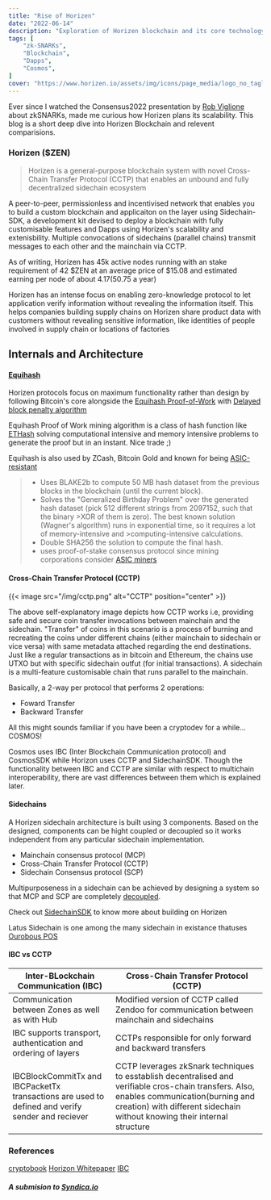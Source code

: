 ```yaml
---
title: "Rise of Horizen"
date: "2022-06-14"
description: "Exploration of Horizen blockchain and its core technology, Sidechains-SDK, Zendoo, path to Privacy"
tags: [
    "zk-SNARKs",
    "Blockchain",
    "Dapps",
    "Cosmos",
]
cover: "https://www.horizen.io/assets/img/icons/page_media/logo_no_tagline_dark.svg"
---
```


Ever since I watched the Consensus2022 presentation by [Rob Viglione](https://www.twitter.com/robviglione) about zkSNARKs, made me curious how Horizen plans its scalability. This blog is a short deep dive into Horizen Blockchain and relevent comparisions.

### Horizen ($ZEN)

>Horizen is a general-purpose blockchain system with novel Cross-Chain Transfer Protocol (CCTP) that enables an unbound and fully
>decentralized sidechain ecosystem

A peer-to-peer, permissionless and incentivised network that enables you to build a custom blockchain and applicaiton on the layer using Sidechain-SDK, a development kit devised to deploy a blockchain with fully customisable features and Dapps using Horizen's scalability and extenisbility. Multiple convocations of sidechains (parallel chains) transmit messages to each other and the mainchain via CCTP.

As of writing, Horizen has 45k active nodes running with an stake requirement of 42 $ZEN at an average price of $15.08 and estimated earning per node of about $4.17 ($50.75 a year)

Horizen has an intense focus on enabling zero-knowledge protocol to let application verify information without revealing the information itself. This helps companies building supply chains  on Horizen share product data with customers without revealing sensitive information, 
like identities of people involved in supply chain or locations of factories


## Internals and Architecture

#### [Equihash](https://github.com/tromp/equihash) 

Horizen protocols focus on maximum functionality rather than design by following Bitcoin's core alongside the [Equihash Proof-of-Work](https://eprint.iacr.org/2015/946.pdf) with [Delayed block penalty algorithm](https://www.horizen.io/assets/files/A-Penalty-System-for-Delayed-Block-Submission-by-Horizen.pdf)


Equihash Proof of Work mining algorithm is a class of hash function like [ETHash](https://eth.wiki/en/concepts/ethash/ethash) solving computational intensive and memory intensive problems to generate the proof but in an instant. Nice trade ;)

Equihash is also used by ZCash, Bitcoin Gold and known for being [ASIC-resistant](https://en.wikipedia.org/wiki/Application-specific_integrated_circuit)


> * Uses BLAKE2b to compute 50 MB hash dataset from the previous blocks in the blockchain (until the current block).
> * Solves the "Generalized Birthday Problem" over the generated hash dataset (pick 512 different strings from 2097152, such that the binary >XOR of them is zero). The best known solution (Wagner's algorithm) runs in exponential time, so it requires a lot of memory-intensive and >computing-intensive calculations.
> * Double SHA256 the solution to compute the final hash.
> * uses proof-of-stake consensus protocol since mining corporations consider [ASIC miners](https://en.bitcoin.it/wiki/Mining_hardware_comparison)


#### Cross-Chain Transfer Protocol (CCTP)
 
{{< image src="/img/cctp.png" alt="CCTP" position="center" >}}

The above self-explanatory image depicts how CCTP works i.e, providing safe and secure coin transfer invocations between mainchain and the sidechain. "Transfer" of coins in this scenario is a process of burning and recreating the coins under different chains (either mainchain to sidechain or vice versa) with same metadata attached regarding the end destinations. Just like a regular transactions as in bitcoin and Ethereum, the chains use UTXO but with specific sidechain outfut (for initial transactions). A sidechain is a multi-feature customisable chain that runs parallel to the mainchain.

Basically, a 2-way per protocol that performs 2 operations:
* Foward Transfer
* Backward Transfer

All this might sounds familiar if you have been a cryptodev for a while... COSMOS!

Cosmos uses IBC (Inter Blockchain Communication protocol) and CosmosSDK while Horizon uses CCTP and SidechainSDK. Though the functionality between IBC and CCTP are similar with respect to multichain interoperability, there are vast differences between them which is explained later.


#### Sidechains

A Horizen sidechain architecture is built using 3 components. Based on the designed, components can be hight coupled or decoupled so it works independent from any particular sidechain implementation.

* Mainchain consensus protocol (MCP)
* Cross-Chain Transfer Protocol (CCTP)
* Sidechain Consensus protocol (SCP)

Multipurposeness in a sidechain can be achieved by designing a system so that MCP and SCP are completely [decoupled](https://arxiv.org/abs/1812.05441).

Check out [SidechainSDK](https://github.com/HorizenOfficial/Sidechains-SDK) to know more about building on Horizen


Latus Sidechain is one among the many sidechain in existance thatuses [Ourobous POS](https://eprint.iacr.org/2016/889.pdf)


#### IBC vs CCTP




  Inter-BLockchain Communication (IBC)                              | Cross-Chain Transfer Protocol (CCTP) 
----------------------------------------                            |-----
   Communication between Zones as well as with Hub                  | Modified version of CCTP called Zendoo for communication between mainchain and sidechains 
  IBC supports transport, authentication and ordering of layers     | CCTPs responsible for only forward and backward transfers
   IBCBlockCommitTx  and IBCPacketTx transactions are used to defined and verify sender and reciever |  CCTP leverages zkSnark techniques to esstablish decentralised and verifiable cros-chain transfers. Also, enables communication(burning and creation) with different sidechain without knowing their internal structure 



### References
[cryptobook](https://cryptobook.nakov.com/cryptographic-hash-functions/proof-of-work-hash-functions)
[Horizon Whitepaper](https://www.horizen.io/assets/files/Horizen-White-Paper.pdf)
[IBC](https://ibcprotocol.org/implementations)

##### A submision to [Syndica.io](https://syndica.io/)
